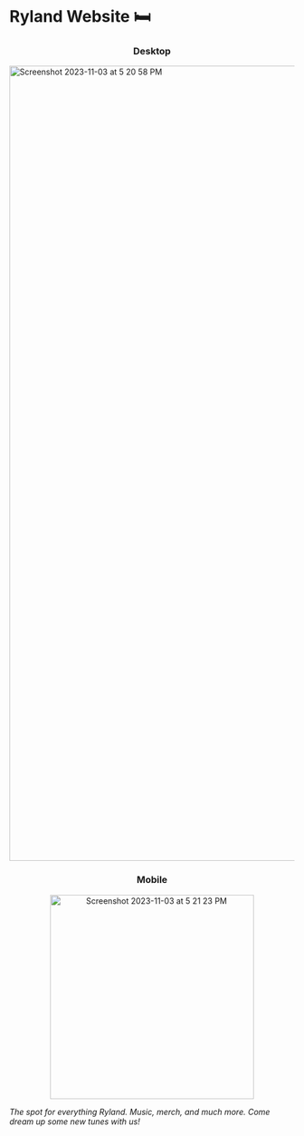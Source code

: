 # Ryland Website 🛏
<h3 align="center">Desktop</h3>
<img width="1402" alt="Screenshot 2023-11-03 at 5 20 58 PM" src="https://github.com/actuallyitsnathaniel/ryland-website/assets/38742706/425353fd-2a81-47fb-9711-1234910eca0f">

<h3 align="center">Mobile</h3>
<p align="center">
  <img width="360" alt="Screenshot 2023-11-03 at 5 21 23 PM" src="https://github.com/actuallyitsnathaniel/ryland-website/assets/38742706/62b75992-b9e9-4c61-b533-e8b33194ede6">

</p>

_The spot for everything Ryland. Music, merch, and much more. Come dream up some new tunes with us!_

